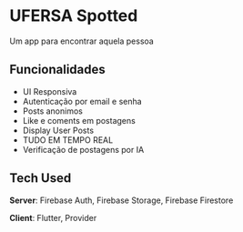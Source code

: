# UFERSA Spotted

Um app para encontrar aquela pessoa

## Funcionalidades
- UI Responsiva
- Autenticação por email e senha
- Posts anonimos
- Like e coments em postagens
- Display User Posts
- TUDO EM TEMPO REAL
- Verificação de postagens por IA

## Tech Used
**Server**: Firebase Auth, Firebase Storage, Firebase Firestore

**Client**: Flutter, Provider